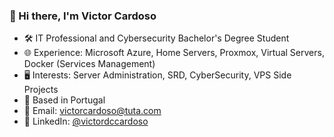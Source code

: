 ### 👋 Hi there, I'm Victor Cardoso

- 🛠 IT Professional and Cybersecurity Bachelor's Degree Student
- 🌐 Experience: Microsoft Azure, Home Servers, Proxmox, Virtual Servers, Docker (Services Management)
- 🖥 Interests: Server Administration, SRD, CyberSecurity, VPS Side Projects
- 📍 Based in Portugal
- 📧 Email: victorcardoso@tuta.com
- 🔗 LinkedIn: [@victordccardoso](https://www.linkedin.com/in/victordccardoso/)
